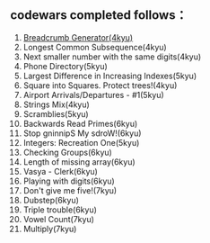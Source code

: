  ## codewars completed follows：
1. [Breadcrumb Generator(4kyu)](https://github.com/georgy123/codeworlds/blob/master/algorithms/src/codewars/BreadcrumbGenerator.java)
2. Longest Common Subsequence(4kyu)
3. Next smaller number with the same digits(4kyu)
4. Phone Directory(5kyu)
5. Largest Difference in Increasing Indexes(5kyu)
6. Square into Squares. Protect trees!(4kyu)
7. Airport Arrivals/Departures - #1(5kyu)
8. Strings Mix(4kyu)
9. Scramblies(5kyu)
10. Backwards Read Primes(6kyu)
11. Stop gninnipS My sdroW!(6kyu)
12. Integers: Recreation One(5kyu)
13. Checking Groups(6kyu)
14. Length of missing array(6kyu)
15. Vasya - Clerk(6kyu)
16. Playing with digits(6kyu)
17. Don't give me five!(7kyu)
18. Dubstep(6kyu)
19. Triple trouble(6kyu)
20. Vowel Count(7kyu)
21. Multiply(7kyu)
